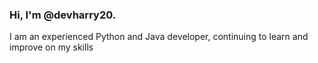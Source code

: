 ### Hi, I'm @devharry20.
I am an experienced Python and Java developer, continuing to learn and improve on my skills
